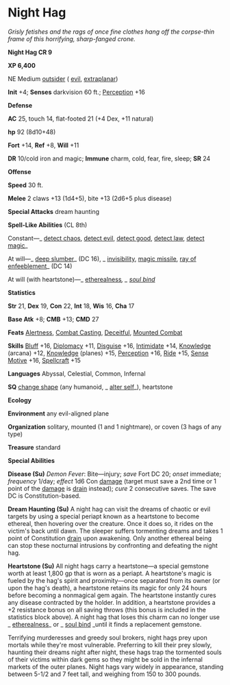 # Night Hag

_Grisly fetishes and the rags of once fine clothes hang off the corpse-thin frame of this horrifying, sharp-fanged crone._

**Night Hag CR 9**

**XP 6,400**

NE Medium [outsider](creatureTypes.md#_outsider) ( [evil](creatureTypes.md#_evil-subtype), [extraplanar](creatureTypes.md#_extraplanar-subtype))

**Init** +4; **Senses** darkvision 60 ft.; [Perception](../skills/perception.md#_perception) +16

**Defense**

**AC** 25, touch 14, flat-footed 21 (+4 Dex, +11 natural)

**hp** 92 (8d10+48)

**Fort** +14, **Ref** +8, **Will** +11

**DR** 10/cold iron and magic; **Immune** charm, cold, fear, fire, sleep; **SR** 24

**Offense**

**Speed** 30 ft.

**Melee** 2 claws +13 (1d4+5), bite +13 (2d6+5 plus disease)

**Special Attacks** dream haunting

**Spell-Like Abilities** (CL 8th)

Constant—_ [detect chaos](../spells/detectChaos.md#_detect-chaos), [detect evil](../spells/detectEvil.md#_detect-evil), [detect good](../spells/detectGood.md#_detect-good), [detect law](../spells/detectLaw.md#_detect-law), [detect magic](../spells/detectMagic.md#_detect-magic)_

At will—_ [deep slumber](../spells/deepSlumber.md#_deep-slumber)_ (DC 16), _ [invisibility](../spells/invisibility.md#_invisibility), [magic missile](../spells/magicMissile.md#_magic-missile), [ray of enfeeblement](../spells/rayOfEnfeeblement.md#_ray-of-enfeeblement)_ (DC 14)

At will (with heartstone)—_ [etherealness](../magicItems/armor.md#_armor-etherealness)_, _ [soul bind](../spells/soulBind.md#_soul-bind)_

**Statistics**

**Str** 21, **Dex** 19, **Con** 22, **Int** 18, **Wis** 16, **Cha** 17

**Base Atk** +8; **CMB** +13; **CMD** 27

**Feats** [Alertness](../feats.md#_alertness), [Combat Casting](../feats.md#_combat-casting), [Deceitful](../feats.md#_deceitful), [Mounted Combat](../feats.md#_mounted-combat)

**Skills** [Bluff](../skills/bluff.md#_bluff) +16, [Diplomacy](../skills/diplomacy.md#_diplomacy) +11, [Disguise](../skills/disguise.md#_disguise) +16, [Intimidate](../skills/intimidate.md#_intimidate) +14, [Knowledge](../skills/knowledge.md#_knowledge) (arcana) +12, [Knowledge](../skills/knowledge.md#_knowledge) (planes) +15, [Perception](../skills/perception.md#_perception) +16, [Ride](../skills/ride.md#_ride) +15, [Sense Motive](../skills/senseMotive.md#_sense-motive) +16, [Spellcraft](../skills/spellcraft.md#_spellcraft) +15

**Languages** Abyssal, Celestial, Common, Infernal

**SQ** [change shape](universalMonsterRules.md#_change-shape) (any humanoid, _ [alter self](../spells/alterSelf.md#_alter-self)_), heartstone

**Ecology**

**Environment** any evil-aligned plane

**Organization** solitary, mounted (1 and 1 nightmare), or coven (3 hags of any type)

**Treasure** standard

**Special Abilities**

**Disease (Su)** _Demon Fever_: Bite—injury; _save_ Fort DC 20; _onset_ immediate; _frequency_ 1/day; _effect_ 1d6 Con [damage](universalMonsterRules.md#_ability-damage-and-drain) (target must save a 2nd time or 1 point of the [damage](universalMonsterRules.md#_ability-damage-and-drain) is [drain](universalMonsterRules.md#_ability-damage-and-drain) instead); _cure_ 2 consecutive saves. The save DC is Constitution-based.

**Dream Haunting (Su)** A night hag can visit the dreams of chaotic or evil targets by using a special periapt known as a heartstone to become ethereal, then hovering over the creature. Once it does so, it rides on the victim's back until dawn. The sleeper suffers tormenting dreams and takes 1 point of Constitution [drain](universalMonsterRules.md#_ability-damage-and-drain) upon awakening. Only another ethereal being can stop these nocturnal intrusions by confronting and defeating the night hag.

**Heartstone (Su)** All night hags carry a heartstone—a special gemstone worth at least 1,800 gp that is worn as a periapt. A heartstone's magic is fueled by the hag's spirit and proximity—once separated from its owner (or upon the hag's death), a heartstone retains its magic for only 24 hours before becoming a nonmagical gem again. The heartstone instantly cures any disease contracted by the holder. In addition, a heartstone provides a +2 resistance bonus on all saving throws (this bonus is included in the statistics block above). A night hag that loses this charm can no longer use _ [etherealness](../magicItems/armor.md#_armor-etherealness)_ or _ [soul bind](../spells/soulBind.md#_soul-bind) _until it finds a replacement gemstone.

Terrifying murderesses and greedy soul brokers, night hags prey upon mortals while they're most vulnerable. Preferring to kill their prey slowly, haunting their dreams night after night, these hags trap the tormented souls of their victims within dark gems so they might be sold in the infernal markets of the outer planes. Night hags vary widely in appearance, standing between 5-1/2 and 7 feet tall, and weighing from 150 to 300 pounds.


